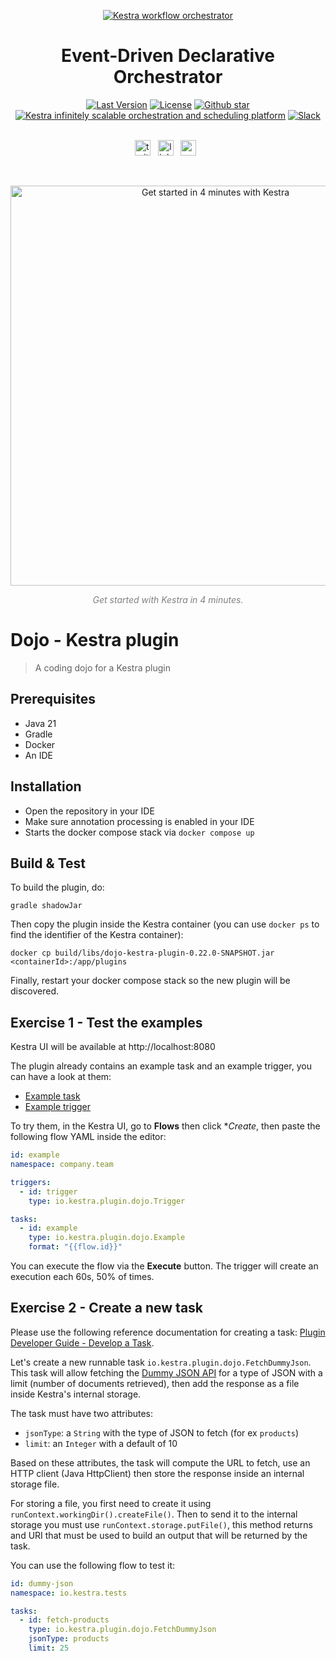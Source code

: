 <p align="center">
  <a href="https://www.kestra.io">
    <img src="https://kestra.io/banner.png"  alt="Kestra workflow orchestrator" />
  </a>
</p>

<h1 align="center" style="border-bottom: none">
    Event-Driven Declarative Orchestrator
</h1>

<div align="center">
 <a href="https://github.com/kestra-io/kestra/releases"><img src="https://img.shields.io/github/tag-pre/kestra-io/kestra.svg?color=blueviolet" alt="Last Version" /></a>
  <a href="https://github.com/kestra-io/kestra/blob/develop/LICENSE"><img src="https://img.shields.io/github/license/kestra-io/kestra?color=blueviolet" alt="License" /></a>
  <a href="https://github.com/kestra-io/kestra/stargazers"><img src="https://img.shields.io/github/stars/kestra-io/kestra?color=blueviolet&logo=github" alt="Github star" /></a> <br>
<a href="https://kestra.io"><img src="https://img.shields.io/badge/Website-kestra.io-192A4E?color=blueviolet" alt="Kestra infinitely scalable orchestration and scheduling platform"></a>
<a href="https://kestra.io/slack"><img src="https://img.shields.io/badge/Slack-Join%20Community-blueviolet?logo=slack" alt="Slack"></a>
</div>

<br />

<p align="center">
    <a href="https://twitter.com/kestra_io"><img height="25" src="https://kestra.io/twitter.svg" alt="twitter" /></a> &nbsp;
    <a href="https://www.linkedin.com/company/kestra/"><img height="25" src="https://kestra.io/linkedin.svg" alt="linkedin" /></a> &nbsp;
<a href="https://www.youtube.com/@kestra-io"><img height="25" src="https://kestra.io/youtube.svg" alt="youtube" /></a> &nbsp;
</p>

<br />
<p align="center">
    <a href="https://go.kestra.io/video/product-overview" target="_blank">
        <img src="https://kestra.io/startvideo.png" alt="Get started in 4 minutes with Kestra" width="640px" />
    </a>
</p>
<p align="center" style="color:grey;"><i>Get started with Kestra in 4 minutes.</i></p>


# Dojo - Kestra plugin

> A coding dojo for a Kestra plugin

## Prerequisites
- Java 21
- Gradle
- Docker
- An IDE

## Installation
- Open the repository in your IDE
- Make sure annotation processing is enabled in your IDE
- Starts the docker compose stack via `docker compose up`

## Build & Test
To build the plugin, do:

```shell
gradle shadowJar
```

Then copy the plugin inside the Kestra container (you can use `docker ps` to find the identifier of the Kestra container):

```shell
docker cp build/libs/dojo-kestra-plugin-0.22.0-SNAPSHOT.jar <containerId>:/app/plugins
```

Finally, restart your docker compose stack so the new plugin will be discovered.

## Exercise 1 - Test the examples

Kestra UI will be available at http://localhost:8080

The plugin already contains an example task and an example trigger, you can have a look at them:
- [Example task](/src/main/java/io/kestra/plugin/dojo/Example.java)
- [Example trigger](/src/main/java/io/kestra/plugin/dojo/Trigger.java)

To try them, in the Kestra UI, go to **Flows** then click **Create*, then paste the following flow YAML inside the editor:

```yaml
id: example
namespace: company.team

triggers:
  - id: trigger
    type: io.kestra.plugin.dojo.Trigger

tasks:
  - id: example
    type: io.kestra.plugin.dojo.Example
    format: "{{flow.id}}"
```

You can execute the flow via the **Execute** button.
The trigger will create an execution each 60s, 50% of times.

## Exercise 2 - Create a new task

Please use the following reference documentation for creating a task: [Plugin Developer Guide - Develop a Task](https://kestra.io/docs/plugin-developer-guide/task).

Let's create a new runnable task `io.kestra.plugin.dojo.FetchDummyJson`.
This task will allow fetching the [Dummy JSON API](https://dummyjson.com) for a type of JSON with a limit (number of documents retrieved), then add the response as a file inside Kestra's internal storage.

The task must have two attributes:
- `jsonType`: a `String` with the type of JSON to fetch (for ex `products`)
- `limit`: an `Integer` with a default of 10

Based on these attributes, the task will compute the URL to fetch, use an HTTP client (Java HttpClient) then store the response inside an internal storage file.

For storing a file, you first need to create it using `runContext.workingDir().createFile()`.
Then to send it to the internal storage you must use `runContext.storage.putFile()`, this method returns and URI that must be used to build an output that will be returned by the task.

You can use the following flow to test it:

```yaml
id: dummy-json
namespace: io.kestra.tests

tasks:
  - id: fetch-products
    type: io.kestra.plugin.dojo.FetchDummyJson
    jsonType: products
    limit: 25
```

